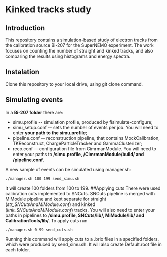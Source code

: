 # Kinked tracks study 
## Introduction
This repository contains a simulation-based study of electron tracks from the calibration source Bi-207 for the SuperNEMO experiment. The work focuses on counting the number of straight and kinked tracks, and also comparing the results using histograms and energy spectra. 
## Instalation
Clone this repository to your local drive, using git clone command.
## Simulating events
In a **Bi-207 folder** there are:
- simu.profile -- simulation profile, produced by fisimulate-configure;
- simu_setup.conf -- sets the number of events per job. You will need to enter **your path to the simu.profile**;
- pipeline.conf -- reconstruction pipeline, that contains MockCalibration, TKReconstruct, ChargeParticleTracker and GammaClusterizer;
- reco.conf -- configuration file from CimrmanModule. You will need to enter your paths to **/simu.profile, /CimrmanModule/build/ and /pipeline.conf**.

A new sample of events can be simulated using manager.sh:
```bash
./manager.sh 100 199 send_simu.sh
```
It will create 100 folders from 100 to 199.
##Applying cuts
There were used calibration cuts implemented to SNCuts. SNCuts pipeline is merged with MiModule pipeline and kept separate for straight (*str_SNCutsAndMiModule.conf*) and kinked (*knk_SNCutsAndMiModule.conf*) tracks. You wiil also need to enter your paths in pipelines to **/simu.profile, SNCuts/lib/, MiModule/lib/ and CalibrationTools/lib/**. To apply cuts run
```bash
./manager.sh 0 99 send_cuts.sh
```
Running this command will apply cuts to a .brio files in a specified folders, which were produced by send_simu.sh. It will also create Default.root file in each folder. 
